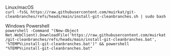 Linux/macOS\
```curl -fsSL https://raw.githubusercontent.com/muirkat/git-cleanbranches/refs/heads/main/install-git-cleanbranches.sh | sudo bash```

Windows Powershell\
```powershell -Command "(New-Object Net.WebClient).DownloadFile('https://raw.githubusercontent.com/muirkat/git-cleanbranches/refs/heads/main/install-git-cleanbranches.bat', '%TEMP%\install-git-cleanbranches.bat')" && powershell "%TEMP%\install-git-cleanbranches.bat"```
